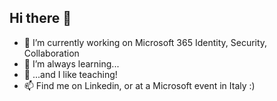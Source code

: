 ## Hi there 👋
- 🔭 I’m currently working on Microsoft 365 Identity, Security, Collaboration
- 🌱 I’m always learning...
- 👯 ...and I like teaching!
- 📫 Find me on Linkedin, or at a Microsoft event in Italy :)
<!--
**alexappiani/alexappiani** is a ✨ _special_ ✨ repository because its `README.md` (this file) appears on your GitHub profile.

Here are some ideas to get you started:

- 🔭 I’m currently working on ...
- 🌱 I’m currently learning ...
- 👯 I’m looking to collaborate on ...
- 🤔 I’m looking for help with ...
- 💬 Ask me about ...
- 📫 How to reach me: ...
- 😄 Pronouns: ...
- ⚡ Fun fact: ...
-->
